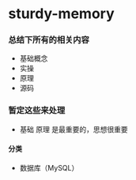 # sturdy-memory

### 总结下所有的相关内容
- 基础概念
- 实操
- 原理
- 源码

### 暂定这些来处理
- 基础 原理 是最重要的，思想很重要


#### 分类
- 数据库（MySQL）
